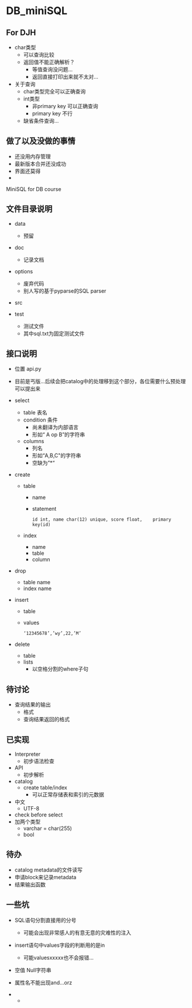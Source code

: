 # DB_miniSQL
## For DJH

- char类型
  - 可以查询比较
  - 返回值不能正确解析？
    - 等值查询没问题…
    - 返回直接打印出来就不太对…
- 关于查询
  - char类型完全可以正确查询
  - int类型
    - 非primary key 可以正确查询
    - primary key 不行
  - 缺省条件查询…

## 做了以及没做的事情

- 还没用内存管理
- 最新版本合并还没成功
- 界面还莫得
- 



MiniSQL for DB course

## 文件目录说明

- data

  - 预留

- doc

  - 记录文档

- options

  - 废弃代码
  - 别人写的基于pyparse的SQL parser

- src

- test

  - 测试文件
  - 其中sql.txt为固定测试文件

## 接口说明

- 位置 api.py

- 目前是丐版…后续会把catalog中的处理移到这个部分，各位需要什么预处理可以提出来

- select

  - table 表名
  - condition 条件
    - 尚未翻译为内部语言
    - 形如“ A op B”的字符串
  - columns
    - 列名
    - 形如“A,B,C"的字符串
    - 空缺为”*“

- create

  - table

    - name

    - statement

      ```
      id int, name char(12) unique, score float, 	primary key(id) 
      ```

  - index

    - name
    - table
    - column

- drop

  - table name
  - index name

- insert

  - table

  - values

    ```
    ‘12345678’,’wy’,22,’M’
    ```

- delete

  - table
  - lists
    - 以空格分割的where子句


## 待讨论

- 查询结果的输出
  - 格式
  - 查询结果返回的格式

## 已实现

- Interpreter
  - 初步语法检查
- API
  - 初步解析
- catalog
  - create table/index
    - 可以正常存储表和索引的元数据
- 中文
  - UTF-8
- check before select
- 加两个类型
  - varchar = char(255)
  - bool

## 待办

- catalog metadata的文件读写
- 申请block来记录metadata
- 结果输出函数

## 一些坑

- SQL语句分割直接用的分号
  - 可能会出现非常感人的有意无意的灾难性的注入
- insert语句中values字段的判断用的是in
  - 可能valuesxxxxx也不会报错…
- 空值 Null字符串
- 属性名不能出现and…orz

- - 



